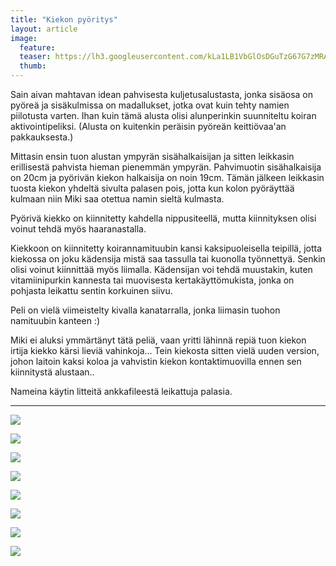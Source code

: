 ```yaml
---
title: "Kiekon pyöritys"
layout: article
image:
  feature:
  teaser: https://lh3.googleusercontent.com/kLa1LB1VbGlOsDGuTzG67G7zMRAoae_TxT-Opb7mes_DeLFH3N7PgXEka8VbZmQWIoI9vldyZx9MYDp6i3EXyLxdIrCgTu-k7Cso2pf6GI5OGhzCHazP6GvEqMwkK-e_RxCTw1eKXuT9B3b5DPU9QZ4wZi1d39eUVYGO8X5x3A0CZrTRdmpcF2pLlpsQm4bG5VBl4TF4JB-RcTUJjxhlabNwm34JOWZk4FJQRRXQo03DcOY0A4HXksigOqj1biEJSb6fKmE4NIJF5sv0fxeWvhMoKxrQ2fZIITu9nyK4bO60DTbhBC_8bWIiDef0LciBAAck4Rq3Rc_tIV0eSMN8xLnXlHTpFF9BNqfG5n2kcGT5eEF3P8dei5Ll4T83tIl77HJMB0EO4poqOn_W2-EWdLXm3PZi-ZJFs-fTV1zv0eVjvQJC56Rs7-HIJGivPdp9iE0CU8Bv5IowaV927b759gm8dcRHA7fHFucl68l-l90Rf547NVjYDyMhpv-bkeR5VXyszEZmFONjh2h-EcVt2ihDn5BUCzj7M7nj-j79V1Y=w245
  thumb:
---
```


Sain aivan mahtavan idean pahvisesta kuljetusalustasta, jonka sisäosa on pyöreä ja sisäkulmissa on madallukset, jotka ovat kuin tehty namien piilotusta varten. Ihan kuin tämä alusta olisi alunperinkin suunniteltu koiran aktivointipeliksi. (Alusta on kuitenkin peräisin pyöreän keittiövaa'an pakkauksesta.)

Mittasin ensin tuon alustan ympyrän sisähalkaisijan ja sitten leikkasin erillisestä pahvista hieman pienemmän ympyrän. Pahvimuotin sisähalkaisija on 20cm ja pyörivän kiekon halkaisija on noin 19cm. Tämän jälkeen leikkasin tuosta kiekon yhdeltä sivulta palasen pois, jotta kun kolon pyöräyttää kulmaan niin Miki saa otettua namin sieltä kulmasta.

Pyörivä kiekko on kiinnitetty kahdella nippusiteellä, mutta kiinnityksen olisi voinut tehdä myös haaranastalla.

Kiekkoon on kiinnitetty koirannamituubin kansi kaksipuoleisella teipillä, jotta kiekossa on joku kädensija mistä saa tassulla tai kuonolla työnnettyä. Senkin olisi voinut kiinnittää myös liimalla. Kädensijan voi tehdä muustakin, kuten vitamiinipurkin kannesta tai muovisesta kertakäyttömukista, jonka on pohjasta leikattu sentin korkuinen siivu.

Peli on vielä viimeistelty kivalla kanatarralla, jonka liimasin tuohon namituubin kanteen :)

Miki ei aluksi ymmärtänyt tätä peliä, vaan yritti lähinnä repiä tuon kiekon irtija kiekko kärsi lieviä vahinkoja... Tein kiekosta sitten vielä uuden version, johon laitoin kaksi koloa ja vahvistin kiekon kontaktimuovilla ennen sen kiinnitystä alustaan..

Nameina käytin litteitä ankkafileestä leikattuja palasia.

---

[![](https://lh3.googleusercontent.com/gKZj0z6ubwsH5df4R8dXT-PfG1PEMwyAvCYgia4iTKnW3_klnu2Jj_IJEGhJW3h35ctoCccImbjvuQKWK55e77oe5TaDuPRL0Wre_fKWWedyBtTRxtLPxUUCdIz4yX0oHSpjRTkZ5ewfDtFdWsIvl0i1_Wu7Yq11IyY4KRH5H4nXjoKcuF3qYUQtsSfIky4f8iV3sd3DOeIdq2cGr1oXYKR1AN12e6xjAHWObbEwlFoE34Fj_geObMSJKSgUrQHs5c-6oSHi5052sg4mNlIvjNUKniS-E-3uOhnyanswAKdsjBhcNw6foY1P-uX2jz9y12bz97Wq_vkq4PmYwNb8n6HYASlDgndoBXZ617safbg-IjhvObf30E7jaBnx-5Vr-FOIkr5YAVoCjVmrytvtBhrtsCUxHoUhw0pDplOCjDy4a9zGFKAuxwbWFrHoBOphr5SypUYR7Z4J-x8UgwDBU2FOx-_jkqS4uil1HRFn28OZuJdkc-hvIQx1gT5tBStiNXDFRIWSFGry-tEJZmM6PWgmnoScuPg1SrNZcOeCe8w=w800)](https://lh3.googleusercontent.com/gKZj0z6ubwsH5df4R8dXT-PfG1PEMwyAvCYgia4iTKnW3_klnu2Jj_IJEGhJW3h35ctoCccImbjvuQKWK55e77oe5TaDuPRL0Wre_fKWWedyBtTRxtLPxUUCdIz4yX0oHSpjRTkZ5ewfDtFdWsIvl0i1_Wu7Yq11IyY4KRH5H4nXjoKcuF3qYUQtsSfIky4f8iV3sd3DOeIdq2cGr1oXYKR1AN12e6xjAHWObbEwlFoE34Fj_geObMSJKSgUrQHs5c-6oSHi5052sg4mNlIvjNUKniS-E-3uOhnyanswAKdsjBhcNw6foY1P-uX2jz9y12bz97Wq_vkq4PmYwNb8n6HYASlDgndoBXZ617safbg-IjhvObf30E7jaBnx-5Vr-FOIkr5YAVoCjVmrytvtBhrtsCUxHoUhw0pDplOCjDy4a9zGFKAuxwbWFrHoBOphr5SypUYR7Z4J-x8UgwDBU2FOx-_jkqS4uil1HRFn28OZuJdkc-hvIQx1gT5tBStiNXDFRIWSFGry-tEJZmM6PWgmnoScuPg1SrNZcOeCe8w=s0)

[![](https://lh3.googleusercontent.com/n3OjdF-FTk8C8yEBlffc6VFrI0HQMmD2_oREjRmKWUdO7O2nrwUVvSbK0pT3TfhGzwylOMqZhE2tOWJxDOYCqvKw3U9AM4L6RbMw3Uxyk5qxR44lngPdm1YMN3SjkQdcvrNLR11MdE7VneGgresvknim9-kBYbB2g_QCP-xDQoAac7rFw1uJ7DeI_tH5m2bvnZBov98cngH3lFR1RssvQ5qHgU8BuXJd1cyJJeHC7npakUB38y7x6gr8yrhIZeBmOh6JZ5hbw4wsMD7o2t9frHHYhGx8QMHdH_0EXXg_nfWst8J_9bDekCGaVn5Etkjt2tMJ4Wa_C0EAtHRmDXT6r07EABcRHALxlLVv6RVGyoD5g4GtbNS_sBNesoYQ5xakFnf8VmLO9mOuoggrE_vuE_BHgHtZ-GmRR8PxaQm0BKgTdJgEP-XlHfKAUYyIt8JnlcuXMSj-E1tXUaYnw-JWmab51Az2a7a6H5WrKM5IaoF4RV_-un6QPQjdpwTzrUqvD5rasPzAXdAp2Yqbivp5Jfao0-5EHS6OiGWnuytpIGg=w800)](https://lh3.googleusercontent.com/n3OjdF-FTk8C8yEBlffc6VFrI0HQMmD2_oREjRmKWUdO7O2nrwUVvSbK0pT3TfhGzwylOMqZhE2tOWJxDOYCqvKw3U9AM4L6RbMw3Uxyk5qxR44lngPdm1YMN3SjkQdcvrNLR11MdE7VneGgresvknim9-kBYbB2g_QCP-xDQoAac7rFw1uJ7DeI_tH5m2bvnZBov98cngH3lFR1RssvQ5qHgU8BuXJd1cyJJeHC7npakUB38y7x6gr8yrhIZeBmOh6JZ5hbw4wsMD7o2t9frHHYhGx8QMHdH_0EXXg_nfWst8J_9bDekCGaVn5Etkjt2tMJ4Wa_C0EAtHRmDXT6r07EABcRHALxlLVv6RVGyoD5g4GtbNS_sBNesoYQ5xakFnf8VmLO9mOuoggrE_vuE_BHgHtZ-GmRR8PxaQm0BKgTdJgEP-XlHfKAUYyIt8JnlcuXMSj-E1tXUaYnw-JWmab51Az2a7a6H5WrKM5IaoF4RV_-un6QPQjdpwTzrUqvD5rasPzAXdAp2Yqbivp5Jfao0-5EHS6OiGWnuytpIGg=s0)

[![](https://lh3.googleusercontent.com/n0FeyfiXbCW1Mmnm5JL-NEUSrosIN9sq22fhPSMFT_qBggslQ7c-MBMIVvy1tuxw1nkWalKqcYEhGR9egwrQA66IjbxVIepYlIV5Qvh8nPeXFndR-e3pq31o7PwhpOYf3kERXsIDHm_nhC7H2Q4pdUrCF5HnNa-_F_EiZb3nYKGHtn3NVTjOncqXe-_FUiri7RctpTA1ejAwrYKLjf8ipbLwI3Kir_Lvx731WCsKd7aVYJkd_1_GmUGLKNdOzyD65kj-ZVPNXUE632zjdGHacfxuLbhI1ho8JytPRixReKDgFMxTqgbES6HChV8yn33TekBaSbeu6qI43rJGoIFJSI3IP_lzYCmbPCSXrbeNtJ72fU0Jhsu_fb-FnsO17xHXaqhRM-0kOZblxRW98FEVJiqvagNlc_ksC-PIYB57-iJDT7ig867qC1VV6YmG8i_i0m7LH_t8h28p8CypWHKsCEixHtwYl-9ovvYkzCsVx05-SLAGdNjAfg2kxV7iB7h4tfEDL50NDJxidifXevwYeGq-v6qL3Cnm0iVudPYNpcQ=w800)](https://lh3.googleusercontent.com/n0FeyfiXbCW1Mmnm5JL-NEUSrosIN9sq22fhPSMFT_qBggslQ7c-MBMIVvy1tuxw1nkWalKqcYEhGR9egwrQA66IjbxVIepYlIV5Qvh8nPeXFndR-e3pq31o7PwhpOYf3kERXsIDHm_nhC7H2Q4pdUrCF5HnNa-_F_EiZb3nYKGHtn3NVTjOncqXe-_FUiri7RctpTA1ejAwrYKLjf8ipbLwI3Kir_Lvx731WCsKd7aVYJkd_1_GmUGLKNdOzyD65kj-ZVPNXUE632zjdGHacfxuLbhI1ho8JytPRixReKDgFMxTqgbES6HChV8yn33TekBaSbeu6qI43rJGoIFJSI3IP_lzYCmbPCSXrbeNtJ72fU0Jhsu_fb-FnsO17xHXaqhRM-0kOZblxRW98FEVJiqvagNlc_ksC-PIYB57-iJDT7ig867qC1VV6YmG8i_i0m7LH_t8h28p8CypWHKsCEixHtwYl-9ovvYkzCsVx05-SLAGdNjAfg2kxV7iB7h4tfEDL50NDJxidifXevwYeGq-v6qL3Cnm0iVudPYNpcQ=s0)

[![](https://lh3.googleusercontent.com/zBKvC2FMe6AWjFE6GlTdW8VbESaqsfo85e4ZErUrabM4Ut6VSDTQcSipOIPLBG5J748W7dEZeU8yA49ZDbkiKxQjwcPeQyol6VhAjtb44KUZhWzHW_GIKDQGH6C_o_HMA7eMFuub8wo5SGZqwfna9BOBLW2FKTK6jjks8NRfuuS-uKxvM-OW-XmcHzZs6kcLK5F6KaX1_CR6WM1FpZtP3q3ykBrQ2ma22WGbSF7pu4WMHWxJGXrLqZ2iY8APt-PLxa4tLBL9g6ruwH2GlxQ-Qbu0FMQQcZvcHTwSQ_DJsQWZ2sDkRP_LdnPSRlW0zwj9u0JLZI5GCM9BciwuuXqKtuw2DpKovFcrU-ig--BrNxkXBRgQkm6xi9APGM3ILh-uKz4FofIuPfIDf45zXSJKPA1Z0TtV3GqBH0sfjSEcSkuVeOipuccGGzhFBezEtHKHzmPyDWeHgI5DGsIRWkiPOMGMU-mVP0AJAn-h6yN5RfHEFojROtdzZC9CBKAYzwuGHWhCiEguBmWbfxCR0S5MKVzLAW0270Q94jl6TY11fjk=w800)](https://lh3.googleusercontent.com/zBKvC2FMe6AWjFE6GlTdW8VbESaqsfo85e4ZErUrabM4Ut6VSDTQcSipOIPLBG5J748W7dEZeU8yA49ZDbkiKxQjwcPeQyol6VhAjtb44KUZhWzHW_GIKDQGH6C_o_HMA7eMFuub8wo5SGZqwfna9BOBLW2FKTK6jjks8NRfuuS-uKxvM-OW-XmcHzZs6kcLK5F6KaX1_CR6WM1FpZtP3q3ykBrQ2ma22WGbSF7pu4WMHWxJGXrLqZ2iY8APt-PLxa4tLBL9g6ruwH2GlxQ-Qbu0FMQQcZvcHTwSQ_DJsQWZ2sDkRP_LdnPSRlW0zwj9u0JLZI5GCM9BciwuuXqKtuw2DpKovFcrU-ig--BrNxkXBRgQkm6xi9APGM3ILh-uKz4FofIuPfIDf45zXSJKPA1Z0TtV3GqBH0sfjSEcSkuVeOipuccGGzhFBezEtHKHzmPyDWeHgI5DGsIRWkiPOMGMU-mVP0AJAn-h6yN5RfHEFojROtdzZC9CBKAYzwuGHWhCiEguBmWbfxCR0S5MKVzLAW0270Q94jl6TY11fjk=s0)

[![](https://lh3.googleusercontent.com/A3IDP0sSUvSHlINrexnHaI7Rs4Hok362LEVHXPJHJcktE8pQqEKlg_n15JnjNDhNeFTxSHepcX38jmNgLMUhI7iJjW_tcf9iSwH6iU3rHlf4dKlrFaQmjiKjxZRE7oVGQsEHb-838yJYdfgSrDEQfAPEBhy26OBIuWDy-W9i5tbxCN75slXuJUH26doOkZKm3rToI_u8Ok7oqz24_tVNXbTJzY-3k1Fy7-7USzBlkqi7CyEgnlr7Bgs_4XlUC4DPststhkDknYVA8gkmWLXETKpDIjXzelZS93b2XDx_G2h1lFCXROphR-9bymZZ6mnfV4MITzZ28kWnUJ04F9FkrdnmS2sgRE1Igos1x-d7r-NNaix31dSIFWhLnBcLMPf9CvTOTjlw2-KCuCn2QmZ59lKTHFHAiM3_CnFGfGBHNpsqnywM1LXYW-gnbtIa5tHtAU5qZHppaVCtxJA_-2Jgoz8KddRFvZJYgPpggULBSSOMBaS20z2a7AIYRKg0d-YX9oZAKx8FDl5YjR5DHl43rhTrQwfUKra5csNXo9HWCW8=w800)](https://lh3.googleusercontent.com/A3IDP0sSUvSHlINrexnHaI7Rs4Hok362LEVHXPJHJcktE8pQqEKlg_n15JnjNDhNeFTxSHepcX38jmNgLMUhI7iJjW_tcf9iSwH6iU3rHlf4dKlrFaQmjiKjxZRE7oVGQsEHb-838yJYdfgSrDEQfAPEBhy26OBIuWDy-W9i5tbxCN75slXuJUH26doOkZKm3rToI_u8Ok7oqz24_tVNXbTJzY-3k1Fy7-7USzBlkqi7CyEgnlr7Bgs_4XlUC4DPststhkDknYVA8gkmWLXETKpDIjXzelZS93b2XDx_G2h1lFCXROphR-9bymZZ6mnfV4MITzZ28kWnUJ04F9FkrdnmS2sgRE1Igos1x-d7r-NNaix31dSIFWhLnBcLMPf9CvTOTjlw2-KCuCn2QmZ59lKTHFHAiM3_CnFGfGBHNpsqnywM1LXYW-gnbtIa5tHtAU5qZHppaVCtxJA_-2Jgoz8KddRFvZJYgPpggULBSSOMBaS20z2a7AIYRKg0d-YX9oZAKx8FDl5YjR5DHl43rhTrQwfUKra5csNXo9HWCW8=s0)

[![](https://lh3.googleusercontent.com/l9l-FDSzocbMsLbhppPBGFCljnAy5yKeSolU4NC8NeW63Bamxdn801jp7Vqb9q-oolMNy7H3BgGbR9l_mmSB4zCyGnuPrmb901IgmJhcCG5JU-SjN5v5oBNpZwYYZuNLlJaLJVC34TkH4bFc8Hwa15aVi00i74ys1SXTn62IYSJmT5f6hHfmZnRD5HBuRzDCdv5ifAdYBHGrmMRmginTTfJ8Z97UmQl_AbBMd-SExk9mhPaeoHCJSL9DAw5opRGpHftK609dEDzxFt7z1FpS6b3JWk9sau-LPgKvpctasQ5UMwmkB0DetfGSb_t_7ASRaxA1wMxr7cD96y6xFXdLyqVXPxk_Augdhy66M1HkDrHT6faTS3nNoUey0VNquE5Tmg0addtdFLiD_xwF3STUWS0EmTHhMEK7HeoEHsaHhZk81toez-Ek9aGVj1yrCMkmWD07Q6HtSKzEQOa-kJ-cYW-RhyCAkFhJykO9O5Qk_H5C_5BBKhH98l6vj_Aj5YZCfKVDR587eWUtDaFvXKczzrrGN7RNgJGEpekY6a1f0AA=w800)](https://lh3.googleusercontent.com/l9l-FDSzocbMsLbhppPBGFCljnAy5yKeSolU4NC8NeW63Bamxdn801jp7Vqb9q-oolMNy7H3BgGbR9l_mmSB4zCyGnuPrmb901IgmJhcCG5JU-SjN5v5oBNpZwYYZuNLlJaLJVC34TkH4bFc8Hwa15aVi00i74ys1SXTn62IYSJmT5f6hHfmZnRD5HBuRzDCdv5ifAdYBHGrmMRmginTTfJ8Z97UmQl_AbBMd-SExk9mhPaeoHCJSL9DAw5opRGpHftK609dEDzxFt7z1FpS6b3JWk9sau-LPgKvpctasQ5UMwmkB0DetfGSb_t_7ASRaxA1wMxr7cD96y6xFXdLyqVXPxk_Augdhy66M1HkDrHT6faTS3nNoUey0VNquE5Tmg0addtdFLiD_xwF3STUWS0EmTHhMEK7HeoEHsaHhZk81toez-Ek9aGVj1yrCMkmWD07Q6HtSKzEQOa-kJ-cYW-RhyCAkFhJykO9O5Qk_H5C_5BBKhH98l6vj_Aj5YZCfKVDR587eWUtDaFvXKczzrrGN7RNgJGEpekY6a1f0AA=s0)

[![](https://lh3.googleusercontent.com/5fgAWQYwx8CIL6cCpj62YaiuQ7sQvj5AZpUJ2FK7XDBGuOwCxHsEVH-FcoQFqS5dEDfZlNKhmvcImLxQC1uyDvh1e6vnCMwdp1iybzZcQ82P5mVYyW-a187owMOkfsF-iJIzls1ySQAY6LkstK8kC5XJHj4Gx8VH6uSUy-j1mEItJ4f6Q3gSdjBYWW3sy0RP_AaJ41p3HGOS3FGfoBeCFzVYDj72XyLIrRXe8vInl1gtEfoY6wASaWqEFJXwcYhzP7T-2-gfNHNx1p0cKBiHQ9QsUMMuXKvgCN7gAA5l7CszJxQaY99x8cSLZf8RWeB0EAi7-oizl2XSR3mG4alk0c33i-WYlcid9DcOwEBDuH8UKDkhi7sfmotmtyQT9c8BjVT8fcNVKsu1q0hmg9IQT7CJ6l2sU4Rxkqcqg_I2GGi0wpDK2H_y21p8YTQsrxRVFlVSNjPcWJDu8OU7UVwhcPfDiwqiypooko8LxXTEjOHlY8y3bwM32jJT1o__58nnYEZD_aguDp7Jz-k1ybaX9Ja5KDeJ9uPRi0wwCc42qbU=w800)](https://lh3.googleusercontent.com/5fgAWQYwx8CIL6cCpj62YaiuQ7sQvj5AZpUJ2FK7XDBGuOwCxHsEVH-FcoQFqS5dEDfZlNKhmvcImLxQC1uyDvh1e6vnCMwdp1iybzZcQ82P5mVYyW-a187owMOkfsF-iJIzls1ySQAY6LkstK8kC5XJHj4Gx8VH6uSUy-j1mEItJ4f6Q3gSdjBYWW3sy0RP_AaJ41p3HGOS3FGfoBeCFzVYDj72XyLIrRXe8vInl1gtEfoY6wASaWqEFJXwcYhzP7T-2-gfNHNx1p0cKBiHQ9QsUMMuXKvgCN7gAA5l7CszJxQaY99x8cSLZf8RWeB0EAi7-oizl2XSR3mG4alk0c33i-WYlcid9DcOwEBDuH8UKDkhi7sfmotmtyQT9c8BjVT8fcNVKsu1q0hmg9IQT7CJ6l2sU4Rxkqcqg_I2GGi0wpDK2H_y21p8YTQsrxRVFlVSNjPcWJDu8OU7UVwhcPfDiwqiypooko8LxXTEjOHlY8y3bwM32jJT1o__58nnYEZD_aguDp7Jz-k1ybaX9Ja5KDeJ9uPRi0wwCc42qbU=s0)

[![](https://lh3.googleusercontent.com/KoOGvTmolP1M8ii-YCwJd8QY1bigH54IqkMe9HEmjPBZXvuqgu2uusBNhaTTki-y96kYw10Tr0Ux-2VnodzpAgtoat-Zig4O_lZJQk4b7pwzUAV_IRTWC1KZK8gBIMpCksDAZCnLNJh6grIkOJ_dAxpL0a6RYQq-TXoJWHE5r24p0v3jTSR2b-ygNWcussD2a037IbYrFJ8W3Dc34e5R08UZB-gPwXvNXcwpCGrH91Ja2_D5MlTrC8WaVouCIBwEDEhsicBAvQjMgSzAEKdbnBFijIyhBnF0h-UrfGDEg7u9KpN1cM_e-FUbf_AvqaE7zoOm-BuWpTQDrhcoBe8qsr_7lZEb7XnlgRoLZON42MdtFR5ZPpRfgsA6zyO9PdT0XKWbBdEb85igod_b3kNZd1-r2YLvt9NAJiTXXrLEyuzynsx0bn63C_JZj4wfx7Ty3VMDR_ybBre47SjmIaSYCNWCLObXCZ1VmLhvjY20v9GoTFaP7Y8qhsVs8BPudELKjr0k6B6WLC9n7x4hMO7LK04WgxvNQvF3--rCcqM83OY=w800)](https://lh3.googleusercontent.com/KoOGvTmolP1M8ii-YCwJd8QY1bigH54IqkMe9HEmjPBZXvuqgu2uusBNhaTTki-y96kYw10Tr0Ux-2VnodzpAgtoat-Zig4O_lZJQk4b7pwzUAV_IRTWC1KZK8gBIMpCksDAZCnLNJh6grIkOJ_dAxpL0a6RYQq-TXoJWHE5r24p0v3jTSR2b-ygNWcussD2a037IbYrFJ8W3Dc34e5R08UZB-gPwXvNXcwpCGrH91Ja2_D5MlTrC8WaVouCIBwEDEhsicBAvQjMgSzAEKdbnBFijIyhBnF0h-UrfGDEg7u9KpN1cM_e-FUbf_AvqaE7zoOm-BuWpTQDrhcoBe8qsr_7lZEb7XnlgRoLZON42MdtFR5ZPpRfgsA6zyO9PdT0XKWbBdEb85igod_b3kNZd1-r2YLvt9NAJiTXXrLEyuzynsx0bn63C_JZj4wfx7Ty3VMDR_ybBre47SjmIaSYCNWCLObXCZ1VmLhvjY20v9GoTFaP7Y8qhsVs8BPudELKjr0k6B6WLC9n7x4hMO7LK04WgxvNQvF3--rCcqM83OY=s0)
